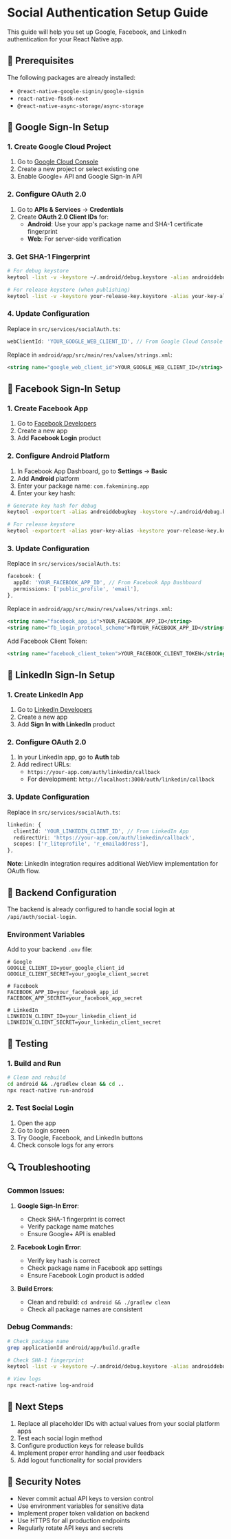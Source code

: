 # Social Authentication Setup Guide

This guide will help you set up Google, Facebook, and LinkedIn authentication for your React Native app.

## 🔧 Prerequisites

The following packages are already installed:
- `@react-native-google-signin/google-signin`
- `react-native-fbsdk-next`
- `@react-native-async-storage/async-storage`

## 📱 Google Sign-In Setup

### 1. Create Google Cloud Project
1. Go to [Google Cloud Console](https://console.cloud.google.com/)
2. Create a new project or select existing one
3. Enable Google+ API and Google Sign-In API

### 2. Configure OAuth 2.0
1. Go to **APIs & Services** → **Credentials**
2. Create **OAuth 2.0 Client IDs** for:
   - **Android**: Use your app's package name and SHA-1 certificate fingerprint
   - **Web**: For server-side verification

### 3. Get SHA-1 Fingerprint
```bash
# For debug keystore
keytool -list -v -keystore ~/.android/debug.keystore -alias androiddebugkey -storepass android -keypass android

# For release keystore (when publishing)
keytool -list -v -keystore your-release-key.keystore -alias your-key-alias
```

### 4. Update Configuration
Replace in `src/services/socialAuth.ts`:
```typescript
webClientId: 'YOUR_GOOGLE_WEB_CLIENT_ID', // From Google Cloud Console
```

Replace in `android/app/src/main/res/values/strings.xml`:
```xml
<string name="google_web_client_id">YOUR_GOOGLE_WEB_CLIENT_ID</string>
```

## 📘 Facebook Sign-In Setup

### 1. Create Facebook App
1. Go to [Facebook Developers](https://developers.facebook.com/)
2. Create a new app
3. Add **Facebook Login** product

### 2. Configure Android Platform
1. In Facebook App Dashboard, go to **Settings** → **Basic**
2. Add **Android** platform
3. Enter your package name: `com.fakemining.app`
4. Enter your key hash:

```bash
# Generate key hash for debug
keytool -exportcert -alias androiddebugkey -keystore ~/.android/debug.keystore | openssl sha1 -binary | openssl base64

# For release keystore
keytool -exportcert -alias your-key-alias -keystore your-release-key.keystore | openssl sha1 -binary | openssl base64
```

### 3. Update Configuration
Replace in `src/services/socialAuth.ts`:
```typescript
facebook: {
  appId: 'YOUR_FACEBOOK_APP_ID', // From Facebook App Dashboard
  permissions: ['public_profile', 'email'],
},
```

Replace in `android/app/src/main/res/values/strings.xml`:
```xml
<string name="facebook_app_id">YOUR_FACEBOOK_APP_ID</string>
<string name="fb_login_protocol_scheme">fbYOUR_FACEBOOK_APP_ID</string>
```

Add Facebook Client Token:
```xml
<string name="facebook_client_token">YOUR_FACEBOOK_CLIENT_TOKEN</string>
```

## 💼 LinkedIn Sign-In Setup

### 1. Create LinkedIn App
1. Go to [LinkedIn Developers](https://www.linkedin.com/developers/)
2. Create a new app
3. Add **Sign In with LinkedIn** product

### 2. Configure OAuth 2.0
1. In your LinkedIn app, go to **Auth** tab
2. Add redirect URLs:
   - `https://your-app.com/auth/linkedin/callback`
   - For development: `http://localhost:3000/auth/linkedin/callback`

### 3. Update Configuration
Replace in `src/services/socialAuth.ts`:
```typescript
linkedin: {
  clientId: 'YOUR_LINKEDIN_CLIENT_ID', // From LinkedIn App
  redirectUri: 'https://your-app.com/auth/linkedin/callback',
  scopes: ['r_liteprofile', 'r_emailaddress'],
},
```

**Note**: LinkedIn integration requires additional WebView implementation for OAuth flow.

## 🔧 Backend Configuration

The backend is already configured to handle social login at `/api/auth/social-login`.

### Environment Variables
Add to your backend `.env` file:
```env
# Google
GOOGLE_CLIENT_ID=your_google_client_id
GOOGLE_CLIENT_SECRET=your_google_client_secret

# Facebook
FACEBOOK_APP_ID=your_facebook_app_id
FACEBOOK_APP_SECRET=your_facebook_app_secret

# LinkedIn
LINKEDIN_CLIENT_ID=your_linkedin_client_id
LINKEDIN_CLIENT_SECRET=your_linkedin_client_secret
```

## 🚀 Testing

### 1. Build and Run
```bash
# Clean and rebuild
cd android && ./gradlew clean && cd ..
npx react-native run-android
```

### 2. Test Social Login
1. Open the app
2. Go to login screen
3. Try Google, Facebook, and LinkedIn buttons
4. Check console logs for any errors

## 🔍 Troubleshooting

### Common Issues:

1. **Google Sign-In Error**: 
   - Check SHA-1 fingerprint is correct
   - Verify package name matches
   - Ensure Google+ API is enabled

2. **Facebook Login Error**:
   - Verify key hash is correct
   - Check package name in Facebook app settings
   - Ensure Facebook Login product is added

3. **Build Errors**:
   - Clean and rebuild: `cd android && ./gradlew clean`
   - Check all package names are consistent

### Debug Commands:
```bash
# Check package name
grep applicationId android/app/build.gradle

# Check SHA-1 fingerprint
keytool -list -v -keystore ~/.android/debug.keystore -alias androiddebugkey

# View logs
npx react-native log-android
```

## 📝 Next Steps

1. Replace all placeholder IDs with actual values from your social platform apps
2. Test each social login method
3. Configure production keys for release builds
4. Implement proper error handling and user feedback
5. Add logout functionality for social providers

## 🔐 Security Notes

- Never commit actual API keys to version control
- Use environment variables for sensitive data
- Implement proper token validation on backend
- Use HTTPS for all production endpoints
- Regularly rotate API keys and secrets
